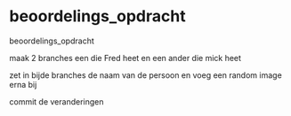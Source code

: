 # beoordelings_opdracht
beoordelings_opdracht



maak 2 branches een die Fred heet en een ander die mick heet

zet in bijde branches de naam van de persoon en voeg een random image erna bij

commit de veranderingen
